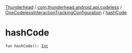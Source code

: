 [Thunderhead](../../index.md) / [com.thunderhead.android.api.codeless](../index.md) / [OneCodelessInteractionTrackingConfiguration](index.md) / [hashCode](./hash-code.md)

# hashCode

`fun hashCode(): `[`Int`](https://kotlinlang.org/api/latest/jvm/stdlib/kotlin/-int/index.html)